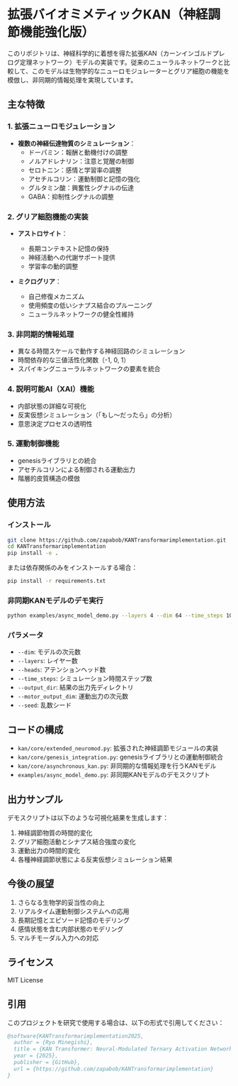 # 拡張バイオミメティックKAN（神経調節機能強化版）

このリポジトリは、神経科学的に着想を得た拡張KAN（カーンインゴルドプレログ定理ネットワーク）モデルの実装です。従来のニューラルネットワークと比較して、このモデルは生物学的なニューロモジュレーターとグリア細胞の機能を模倣し、非同期的情報処理を実現しています。

## 主な特徴

### 1. 拡張ニューロモジュレーション
- **複数の神経伝達物質のシミュレーション**：
  - ドーパミン：報酬と動機付けの調整
  - ノルアドレナリン：注意と覚醒の制御
  - セロトニン：感情と学習率の調整
  - アセチルコリン：運動制御と記憶の強化
  - グルタミン酸：興奮性シグナルの伝達
  - GABA：抑制性シグナルの調整

### 2. グリア細胞機能の実装
- **アストロサイト**：
  - 長期コンテキスト記憶の保持
  - 神経活動への代謝サポート提供
  - 学習率の動的調整
  
- **ミクログリア**：
  - 自己修復メカニズム
  - 使用頻度の低いシナプス結合のプルーニング
  - ニューラルネットワークの健全性維持

### 3. 非同期的情報処理
- 異なる時間スケールで動作する神経回路のシミュレーション
- 時間依存的な三値活性化関数（-1, 0, 1）
- スパイキングニューラルネットワークの要素を統合

### 4. 説明可能AI（XAI）機能
- 内部状態の詳細な可視化
- 反実仮想シミュレーション（「もし～だったら」の分析）
- 意思決定プロセスの透明性

### 5. 運動制御機能
- genesisライブラリとの統合
- アセチルコリンによる制御される運動出力
- 階層的皮質構造の模倣

## 使用方法

### インストール

```bash
git clone https://github.com/zapabob/KANTransformarimplementation.git
cd KANTransformarimplementation
pip install -e .
```

または依存関係のみをインストールする場合：

```bash
pip install -r requirements.txt
```

### 非同期KANモデルのデモ実行

```bash
python examples/async_model_demo.py --layers 4 --dim 64 --time_steps 100
```

### パラメータ
- `--dim`: モデルの次元数
- `--layers`: レイヤー数
- `--heads`: アテンションヘッド数
- `--time_steps`: シミュレーション時間ステップ数
- `--output_dir`: 結果の出力先ディレクトリ
- `--motor_output_dim`: 運動出力の次元数
- `--seed`: 乱数シード

## コードの構成

- `kan/core/extended_neuromod.py`: 拡張された神経調節モジュールの実装
- `kan/core/genesis_integration.py`: genesisライブラリとの運動制御統合
- `kan/core/asynchronous_kan.py`: 非同期的な情報処理を行うKANモデル
- `examples/async_model_demo.py`: 非同期KANモデルのデモスクリプト

## 出力サンプル

デモスクリプトは以下のような可視化結果を生成します：

1. 神経調節物質の時間的変化
2. グリア細胞活動とシナプス結合強度の変化
3. 運動出力の時間的変化
4. 各種神経調節状態による反実仮想シミュレーション結果

## 今後の展望

1. さらなる生物学的妥当性の向上
2. リアルタイム運動制御システムへの応用
3. 長期記憶とエピソード記憶のモデリング
4. 感情状態を含む内部状態のモデリング
5. マルチモーダル入力への対応

## ライセンス

MIT License

## 引用

このプロジェクトを研究で使用する場合は、以下の形式で引用してください：

```bibtex
@software{KANTransformarimplementation2025,
  author = {Ryo Minegishi},
  title = {KAN Transformer: Neural-Modulated Ternary Activation Network},
  year = {2025},
  publisher = {GitHub},
  url = {https://github.com/zapabob/KANTransformarimplementation}
}
```
